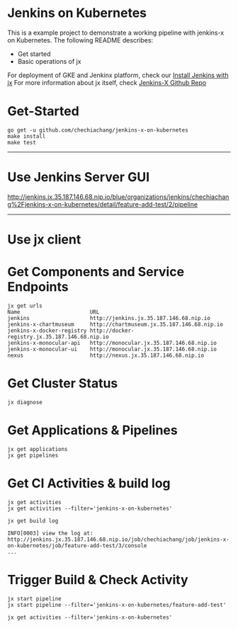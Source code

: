 Jenkins on Kubernetes
===

This is a example project to demonstrate a working pipeline with jenkins-x on Kubernetes. The following README describes:
- Get started
- Basic operations of jx

For deployment of GKE and Jenkinx platform, check our [Install Jenkins with jx](#INSTALL.md)
For more information about jx itself, check [Jenkins-X Github Repo](https://github.com/jenkins-x/jx)

# Get-Started

```
go get -u github.com/chechiachang/jenkins-x-on-kubernetes
make install
make test
```

---
Use Jenkins Server GUI
===

http://jenkins.jx.35.187.146.68.nip.io/blue/organizations/jenkins/chechiachang%2Fjenkins-x-on-kubernetes/detail/feature-add-test/2/pipeline

---
Use jx client
===

# Get Components and Service Endpoints

```
jx get urls
Name                      URL
jenkins                   http://jenkins.jx.35.187.146.68.nip.io
jenkins-x-chartmuseum     http://chartmuseum.jx.35.187.146.68.nip.io
jenkins-x-docker-registry http://docker-registry.jx.35.187.146.68.nip.io
jenkins-x-monocular-api   http://monocular.jx.35.187.146.68.nip.io
jenkins-x-monocular-ui    http://monocular.jx.35.187.146.68.nip.io
nexus                     http://nexus.jx.35.187.146.68.nip.io
```

# Get Cluster Status

```
jx diagnose
```

# Get Applications & Pipelines

```
jx get applications
jx get pipelines
```

# Get CI Activities & build log

```
jx get activities
jx get activities --filter='jenkins-x-on-kubernetes'

jx get build log

INFO[0003] view the log at: http://jenkins.jx.35.187.146.68.nip.io/job/chechiachang/job/jenkins-x-on-kubernetes/job/feature-add-test/3/console
...
```

# Trigger Build & Check Activity

```
jx start pipeline
jx start pipeline --filter='jenkins-x-on-kubernetes/feature-add-test'

jx get activities --filter='jenkins-x-on-kubernetes'
```
